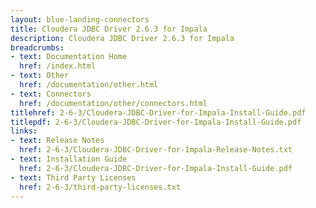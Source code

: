 ```yaml
---
layout: blue-landing-connectors
title: Cloudera JDBC Driver 2.6.3 for Impala
description: Cloudera JDBC Driver 2.6.3 for Impala
breadcrumbs:
- text: Documentation Home
  href: /index.html
- text: Other
  href: /documentation/other.html
- text: Connectors
  href: /documentation/other/connectors.html
titlehref: 2-6-3/Cloudera-JDBC-Driver-for-Impala-Install-Guide.pdf
titlepdf: 2-6-3/Cloudera-JDBC-Driver-for-Impala-Install-Guide.pdf
links:
- text: Release Notes
  href: 2-6-3/Cloudera-JDBC-Driver-for-Impala-Release-Notes.txt
- text: Installation Guide
  href: 2-6-3/Cloudera-JDBC-Driver-for-Impala-Install-Guide.pdf
- text: Third Party Licenses
  href: 2-6-3/third-party-licenses.txt
---
```

